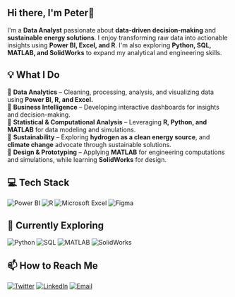 ## Hi there, I'm Peter👋 

I'm a **Data Analyst** passionate about **data-driven decision-making** and **sustainable energy solutions**. I enjoy transforming raw data into actionable insights using **Power BI, Excel, and R**. I'm also exploring **Python, SQL, MATLAB, and SolidWorks** to expand my analytical and engineering skills.  


## 💡 **What I Do**  
🔹 **Data Analytics** – Cleaning, processing, analysis, and visualizing data using **Power BI, R, and Excel.**  
🔹 **Business Intelligence** – Developing interactive dashboards for insights and decision-making.  
🔹 **Statistical & Computational Analysis** – Leveraging **R, Python, and MATLAB** for data modeling and simulations.  
🔹 **Sustainability** – Exploring **hydrogen as a clean energy source**, and **climate change** advocate through sustainable solutions.  
🔹 **Design & Prototyping** – Applying **MATLAB** for engineering computations and simulations, while learning **SolidWorks** for design.   


## 💻 **Tech Stack**  
![Power BI](https://img.shields.io/badge/power_bi-F2C811?style=for-the-badge&logo=powerbi&logoColor=black)  ![R](https://img.shields.io/badge/r-%23276DC3.svg?style=for-the-badge&logo=r&logoColor=white)  ![Microsoft Excel](https://img.shields.io/badge/Microsoft_Excel-217346?style=for-the-badge&logo=microsoft-excel&logoColor=white)  ![Figma](https://img.shields.io/badge/figma-%23F24E1E.svg?style=for-the-badge&logo=figma&logoColor=white)


## 🚀 **Currently Exploring**  
![Python](https://img.shields.io/badge/python-3670A0?style=for-the-badge&logo=python&logoColor=ffdd54)  ![SQL](https://img.shields.io/badge/SQL-4479A1?style=for-the-badge&logo=mysql&logoColor=white)  ![MATLAB](https://img.shields.io/badge/MATLAB-0076A8?style=for-the-badge&logo=Mathworks&logoColor=white)  ![SolidWorks](https://img.shields.io/badge/SolidWorks-FF0000?style=for-the-badge&logo=solidworks&logoColor=white)  



## 📫 **How to Reach Me**  
[![Twitter](https://img.shields.io/badge/Twitter-1DA1F2?style=for-the-badge&logo=twitter&logoColor=white)](https://x.com/oluwagbemigaptr)  [![LinkedIn](https://img.shields.io/badge/LinkedIn-0077B5?style=for-the-badge&logo=linkedin&logoColor=white)](https://www.linkedin.com/in/peter-oluwagbemiga)  [![Email](https://img.shields.io/badge/Email-D14836?style=for-the-badge&logo=gmail&logoColor=white)](mailto:oluwagbemigaptr@gmail.com)  
